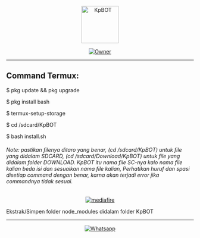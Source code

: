 <p align="center">
<img src="kp.jpg" alt="KpBOT" width="100"/>
</p>
<p align="center">
<a href="https://github.com/Kallpolo/KpBOT"><img title="Owner" src="https://img.shields.io/badge/Github-Kallpolo-red.svg?style=for-the-badge&logo=github"></a>
</p>

---

## Command Termux:
<p>$ pkg update && pkg upgrade</p>
<p>$ pkg install bash</p>
<p>$ termux-setup-storage</p>
<p>$ cd /sdcard/KpBOT</p>
<p>$ bash install.sh</p>

<h6><p>Note: pastikan filenya ditaro yang benar, (cd /sdcard/KpBOT) untuk file yang didalam SDCARD, (cd /sdcard/Download/KpBOT) untuk file yang didalam folder DOWNLOAD. KpBOT itu nama file SC-nya kalo nama file kalian beda isi dan sesuaikan nama file kalian, Perhatikan huruf dan spasi disetiap command dengan benar, karna akan terjadi error jika commandnya tidak sesuai.</p></h6>

<p align="center">
<a href="https://www.mediafire.com/file/5sq0a2xofr0v32o/node_modules.zip/file"><img title="mediafire" src="https://img.shields.io/badge/Download node_modules disini-blue?colorA=%0198ff&style=for-the-badge"></a>
</p>

<p>Ekstrak/Simpen folder node_modules didalam folder KpBOT</p>

---

<p align="center">
<a href="https://api.whatsapp.com/send?phone=19029055325&text=.menu"><img title="Whatsapp" src="https://img.shields.io/badge/Whatsapp KpBOT-green?colorA=%23ff0000&colorB=%23017e40&style=for-the-badge&logo=whatsapp"></a>
</p>

